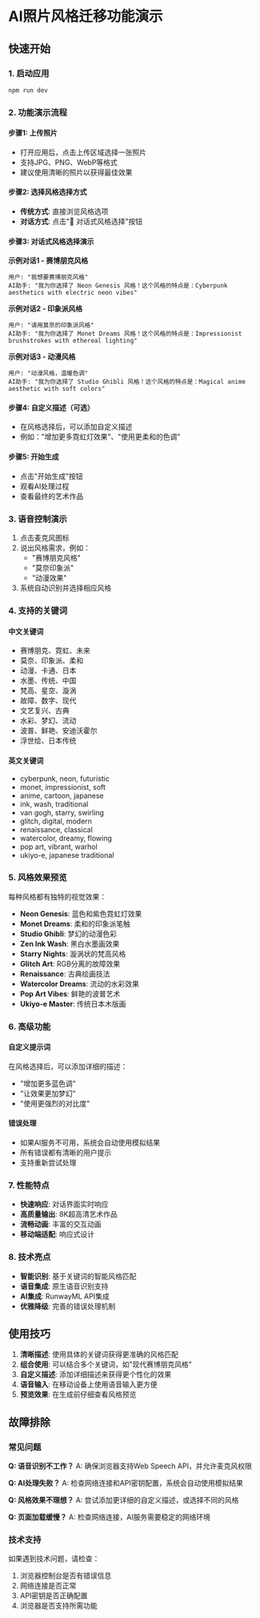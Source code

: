 # AI照片风格迁移功能演示

## 快速开始

### 1. 启动应用
```bash
npm run dev
```

### 2. 功能演示流程

#### 步骤1: 上传照片
- 打开应用后，点击上传区域选择一张照片
- 支持JPG、PNG、WebP等格式
- 建议使用清晰的照片以获得最佳效果

#### 步骤2: 选择风格选择方式
- **传统方式**: 直接浏览风格选项
- **对话方式**: 点击"💬 对话式风格选择"按钮

#### 步骤3: 对话式风格选择演示

**示例对话1 - 赛博朋克风格**
```
用户: "我想要赛博朋克风格"
AI助手: "我为你选择了 Neon Genesis 风格！这个风格的特点是：Cyberpunk aesthetics with electric neon vibes"
```

**示例对话2 - 印象派风格**
```
用户: "请用莫奈的印象派风格"
AI助手: "我为你选择了 Monet Dreams 风格！这个风格的特点是：Impressionist brushstrokes with ethereal lighting"
```

**示例对话3 - 动漫风格**
```
用户: "动漫风格，温暖色调"
AI助手: "我为你选择了 Studio Ghibli 风格！这个风格的特点是：Magical anime aesthetic with soft colors"
```

#### 步骤4: 自定义描述（可选）
- 在风格选择后，可以添加自定义描述
- 例如："增加更多霓虹灯效果"、"使用更柔和的色调"

#### 步骤5: 开始生成
- 点击"开始生成"按钮
- 观看AI处理过程
- 查看最终的艺术作品

### 3. 语音控制演示

1. 点击麦克风图标
2. 说出风格需求，例如：
   - "赛博朋克风格"
   - "莫奈印象派"
   - "动漫效果"
3. 系统自动识别并选择相应风格

### 4. 支持的关键词

#### 中文关键词
- 赛博朋克、霓虹、未来
- 莫奈、印象派、柔和
- 动漫、卡通、日本
- 水墨、传统、中国
- 梵高、星空、漩涡
- 故障、数字、现代
- 文艺复兴、古典
- 水彩、梦幻、流动
- 波普、鲜艳、安迪沃霍尔
- 浮世绘、日本传统

#### 英文关键词
- cyberpunk, neon, futuristic
- monet, impressionist, soft
- anime, cartoon, japanese
- ink, wash, traditional
- van gogh, starry, swirling
- glitch, digital, modern
- renaissance, classical
- watercolor, dreamy, flowing
- pop art, vibrant, warhol
- ukiyo-e, japanese traditional

### 5. 风格效果预览

每种风格都有独特的视觉效果：

- **Neon Genesis**: 蓝色和紫色霓虹灯效果
- **Monet Dreams**: 柔和的印象派笔触
- **Studio Ghibli**: 梦幻的动漫色彩
- **Zen Ink Wash**: 黑白水墨画效果
- **Starry Nights**: 漩涡状的梵高风格
- **Glitch Art**: RGB分离的故障效果
- **Renaissance**: 古典绘画技法
- **Watercolor Dreams**: 流动的水彩效果
- **Pop Art Vibes**: 鲜艳的波普艺术
- **Ukiyo-e Master**: 传统日本木版画

### 6. 高级功能

#### 自定义提示词
在风格选择后，可以添加详细的描述：
- "增加更多蓝色调"
- "让效果更加梦幻"
- "使用更强烈的对比度"

#### 错误处理
- 如果AI服务不可用，系统会自动使用模拟结果
- 所有错误都有清晰的用户提示
- 支持重新尝试处理

### 7. 性能特点

- **快速响应**: 对话界面实时响应
- **高质量输出**: 8K超高清艺术作品
- **流畅动画**: 丰富的交互动画
- **移动端适配**: 响应式设计

### 8. 技术亮点

- **智能识别**: 基于关键词的智能风格匹配
- **语音集成**: 原生语音识别支持
- **AI集成**: RunwayML API集成
- **优雅降级**: 完善的错误处理机制

## 使用技巧

1. **清晰描述**: 使用具体的关键词获得更准确的风格匹配
2. **组合使用**: 可以结合多个关键词，如"现代赛博朋克风格"
3. **自定义描述**: 添加详细描述来获得更个性化的效果
4. **语音输入**: 在移动设备上使用语音输入更方便
5. **预览效果**: 在生成前仔细查看风格预览

## 故障排除

### 常见问题

**Q: 语音识别不工作？**
A: 确保浏览器支持Web Speech API，并允许麦克风权限

**Q: AI处理失败？**
A: 检查网络连接和API密钥配置，系统会自动使用模拟结果

**Q: 风格效果不理想？**
A: 尝试添加更详细的自定义描述，或选择不同的风格

**Q: 页面加载缓慢？**
A: 检查网络连接，AI服务需要稳定的网络环境

### 技术支持

如果遇到技术问题，请检查：
1. 浏览器控制台是否有错误信息
2. 网络连接是否正常
3. API密钥是否正确配置
4. 浏览器是否支持所需功能 